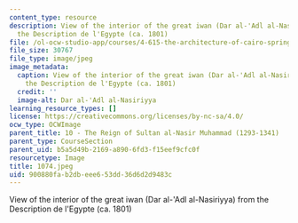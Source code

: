 ```yaml
---
content_type: resource
description: View of the interior of the great iwan (Dar al-'Adl al-Nasiriyya) from
  the Description de l'Egypte (ca. 1801)
file: /ol-ocw-studio-app/courses/4-615-the-architecture-of-cairo-spring-2002/900880fab2dbeee653dd36d6d2d9483c_1074.jpeg
file_size: 30767
file_type: image/jpeg
image_metadata:
  caption: View of the interior of the great iwan (Dar al-'Adl al-Nasiriyya) from
    the Description de l'Egypte (ca. 1801)
  credit: ''
  image-alt: Dar al-'Adl al-Nasiriyya
learning_resource_types: []
license: https://creativecommons.org/licenses/by-nc-sa/4.0/
ocw_type: OCWImage
parent_title: 10 - The Reign of Sultan al-Nasir Muhammad (1293-1341)
parent_type: CourseSection
parent_uid: b5a5d49b-2169-a890-6fd3-f15eef9cfc0f
resourcetype: Image
title: 1074.jpeg
uid: 900880fa-b2db-eee6-53dd-36d6d2d9483c
---
```

View of the interior of the great iwan (Dar al-'Adl al-Nasiriyya) from the Description de l'Egypte (ca. 1801)